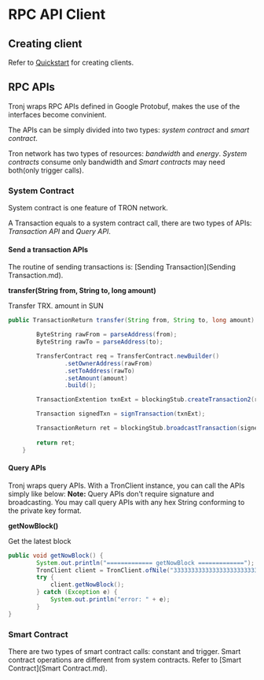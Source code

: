 # RPC API Client

## Creating client

Refer to [Quickstart](Quickstart.md) for creating clients.

## RPC APIs

Tronj wraps RPC APIs defined in Google Protobuf, makes the use of the interfaces  become convinient.

The APIs can be simply divided into two types: *system contract* and *smart contract*.

Tron network has two types of resources: *bandwidth* and *energy*. *System contracts* consume only bandwidth and *Smart contracts* may need both(only trigger calls).

### System Contract

System contract is one feature of TRON network.  

A Transaction equals to a system contract call, there are two types of APIs: *Transaction API* and *Query API*.

#### Send a transaction APIs
The routine of sending transactions is: [Sending Transaction](Sending Transaction.md).

**transfer(String from, String to, long amount)**

Transfer TRX. amount in SUN

```java
public TransactionReturn transfer(String from, String to, long amount) {

        ByteString rawFrom = parseAddress(from);
        ByteString rawTo = parseAddress(to);

        TransferContract req = TransferContract.newBuilder()
                .setOwnerAddress(rawFrom)
                .setToAddress(rawTo)
                .setAmount(amount)
                .build();

        TransactionExtention txnExt = blockingStub.createTransaction2(req);

        Transaction signedTxn = signTransaction(txnExt);

        TransactionReturn ret = blockingStub.broadcastTransaction(signedTxn);
        
        return ret;
    }
```

#### Query APIs
Tronj wraps query APIs. With a TronClient instance, you can call the APIs simply like below:
**Note:** Query APIs don't require signature and broadcasting. You may call query APIs with any hex String conforming to the private key format.

**getNowBlock()**

Get the latest block
  
```java
public void getNowBlock() {
        System.out.println("============= getNowBlock =============");
        TronClient client = TronClient.ofNile("3333333333333333333333333333333333333333333333333333333333333333");
        try {
            client.getNowBlock();
        } catch (Exception e) {
            System.out.println("error: " + e);
        }
}
```

### Smart Contract

There are two types of smart contract calls: constant and trigger. Smart contract operations are different from system contracts. Refer to [Smart Contract](Smart Contract.md).



